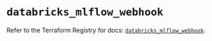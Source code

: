 # `databricks_mlflow_webhook`

Refer to the Terraform Registry for docs: [`databricks_mlflow_webhook`](https://registry.terraform.io/providers/databricks/databricks/1.87.1/docs/resources/mlflow_webhook).
